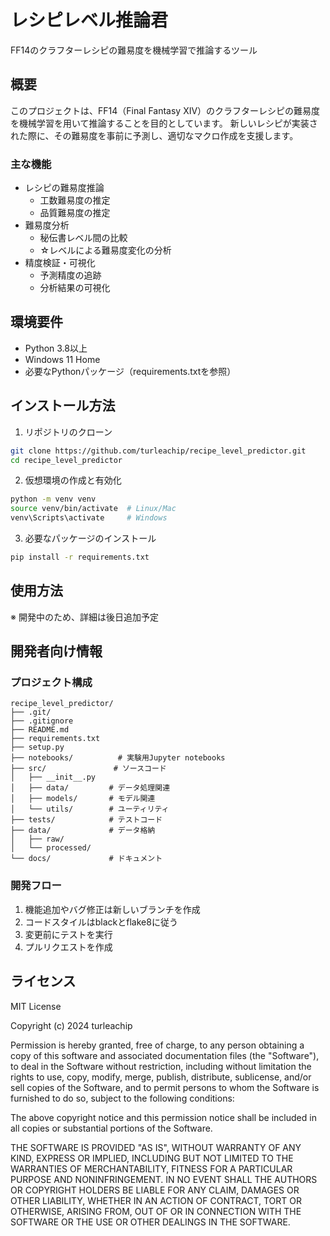 # レシピレベル推論君

FF14のクラフターレシピの難易度を機械学習で推論するツール

## 概要

このプロジェクトは、FF14（Final Fantasy XIV）のクラフターレシピの難易度を機械学習を用いて推論することを目的としています。
新しいレシピが実装された際に、その難易度を事前に予測し、適切なマクロ作成を支援します。

### 主な機能
- レシピの難易度推論
  - 工数難易度の推定
  - 品質難易度の推定
- 難易度分析
  - 秘伝書レベル間の比較
  - ☆レベルによる難易度変化の分析
- 精度検証・可視化
  - 予測精度の追跡
  - 分析結果の可視化

## 環境要件

- Python 3.8以上
- Windows 11 Home
- 必要なPythonパッケージ（requirements.txtを参照）

## インストール方法

1. リポジトリのクローン
```bash
git clone https://github.com/turleachip/recipe_level_predictor.git
cd recipe_level_predictor
```

2. 仮想環境の作成と有効化
```bash
python -m venv venv
source venv/bin/activate  # Linux/Mac
venv\Scripts\activate     # Windows
```

3. 必要なパッケージのインストール
```bash
pip install -r requirements.txt
```

## 使用方法

※ 開発中のため、詳細は後日追加予定

## 開発者向け情報

### プロジェクト構成
```
recipe_level_predictor/
├── .git/
├── .gitignore
├── README.md
├── requirements.txt
├── setup.py
├── notebooks/          # 実験用Jupyter notebooks
├── src/               # ソースコード
│   ├── __init__.py
│   ├── data/         # データ処理関連
│   ├── models/       # モデル関連
│   └── utils/        # ユーティリティ
├── tests/            # テストコード
├── data/             # データ格納
│   ├── raw/         
│   └── processed/    
└── docs/             # ドキュメント
```

### 開発フロー
1. 機能追加やバグ修正は新しいブランチを作成
2. コードスタイルはblackとflake8に従う
3. 変更前にテストを実行
4. プルリクエストを作成

## ライセンス

MIT License

Copyright (c) 2024 turleachip

Permission is hereby granted, free of charge, to any person obtaining a copy
of this software and associated documentation files (the "Software"), to deal
in the Software without restriction, including without limitation the rights
to use, copy, modify, merge, publish, distribute, sublicense, and/or sell
copies of the Software, and to permit persons to whom the Software is
furnished to do so, subject to the following conditions:

The above copyright notice and this permission notice shall be included in all
copies or substantial portions of the Software.

THE SOFTWARE IS PROVIDED "AS IS", WITHOUT WARRANTY OF ANY KIND, EXPRESS OR
IMPLIED, INCLUDING BUT NOT LIMITED TO THE WARRANTIES OF MERCHANTABILITY,
FITNESS FOR A PARTICULAR PURPOSE AND NONINFRINGEMENT. IN NO EVENT SHALL THE
AUTHORS OR COPYRIGHT HOLDERS BE LIABLE FOR ANY CLAIM, DAMAGES OR OTHER
LIABILITY, WHETHER IN AN ACTION OF CONTRACT, TORT OR OTHERWISE, ARISING FROM,
OUT OF OR IN CONNECTION WITH THE SOFTWARE OR THE USE OR OTHER DEALINGS IN THE
SOFTWARE. 